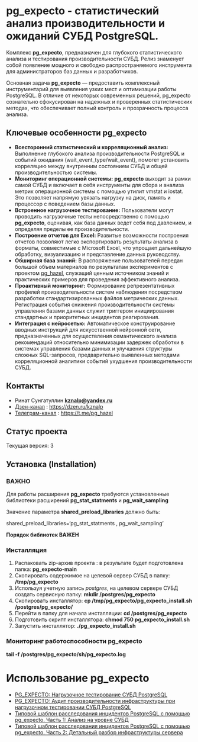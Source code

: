 # pg_expecto - статистический анализ производительности и ожиданий СУБД PostgreSQL.
Комплекс **pg_expecto**, предназначен для глубокого статистического анализа и тестирования производительности СУБД. Релиз знаменует собой появление мощного и свободно распространяемого инструмента для администраторов баз данных и разработчиков.

Основная задача **pg_expecto** — предоставить комплексный инструментарий для выявления узких мест и оптимизации работы PostgreSQL. В отличие от некоторых современных решений, pg_expecto сознательно сфокусирован на надежных и проверенных статистических методах, что обеспечивает полный контроль и прозрачность процесса анализа.

## Ключевые особенности pg_expecto
- **Всесторонний статистический и корреляционный анализ:** Выполнение глубокого анализа производительности PostgreSQL и событий ожидания (wait_event_type/wait_event), помогет установить корреляцию между внутренним состоянием СУБД и общей производительностью системы.
- **Мониторинг операционной системы:** **pg_expecto** выходит за рамки самой СУБД и включает в себя инструменты для сбора и анализа метрик операционной системы с помощью утилит vmstat и iostat. Это позволяет напрямую увязать нагрузку на диск, память и процессор с поведением базы данных.
- **Встроенное нагрузочное тестирование:** Пользователи могут проводить нагрузочные тесты непосредственно с помощью **pg_expecto**, оценивая, как база данных ведет себя под давлением, и определяя пределы ее производительности.
- **Построение отчетов для Excel:** Развитые возможности построения отчетов позволяют легко экспортировать результаты анализа в форматы, совместимые с Microsoft Excel, что упрощает дальнейшую обработку, визуализацию и представление данных руководству.
- **Обширная база знаний:** В распоряжение пользователей передан большой объем материалов по результатам экспериментов с проектом [pg_hazel](https://dzen.ru/suite/009d4a06-f053-4377-8fdc-76721bf79c50), служащий ценным источником знаний и практических примеров для проведения эффективного анализа.
- **Проактивный мониторинг:** Формирование репрезентативных профилей производительности систем наблюдения посредством разработки стандартизированных файлов метрических данных. Регистрация события снижения производительности системы управления базами данных служит триггером инициирования стандартных и приоритетных инцидентов реагирования.
- **Интеграция с нейросетью:** Автоматическое конструирование вводных инструкций для искусственной нейронной сети, предназначенных для осуществления семантического анализа рекомендаций относительно минимизации задержек обработки в системах управления базами данных и улучшения структуры сложных SQL-запросов, предварительно выявленных методами корреляционной аналитики событий ухудшения производительности СУБД.

## Контакты
- Ринат Сунгатуллин **kznalp@yandex.ru**
- [Дзен-канал](https://dzen.ru/kznalp) : https://dzen.ru/kznalp
- [Телеграм-канал](https://t.me/pg_hazel) : https://t.me/pg_hazel

## Статус проекта
Текущая версия: 3

## Установка (Installation)
### ВАЖНО
Для работы расширения **pg_expecto** требуются установленные библиотеки расширений **pg_stat_statments** и **pg_wait_sampling**

Значение параметра **shared_preload_libraries** должно быть:

shared_preload_libraries=‘pg_stat_statments , pg_wait_sampling’

**Порядок библиотек ВАЖЕН**
### Инсталляция
1. Распаковать zip-архив проекта : в результате будет подготовлена папка: **pg_expecto-main**
2. Скопировать содержимое на целевой сервер СУБД в папку: **/tmp/pg_expecto**
3. Используя учетную запись *postgres*, на целевом сервере СУБД cоздать сервисную папку: **mkdir /postgres/pg_expecto**
4. Скопировать инсталлятор: **cp /tmp/pg_expecto/pg_expecto_install.sh /postgres/pg_expecto/**
5. Перейти в папку для начала инсталляции: **cd /postgres/pg_expecto**
6. Подготовить скрипт инсталлятора: **chmod 750 pg_expecto_install.sh**
7. Запустить инсталлятор: **./pg_expecto_install.sh**

### Мониторинг работоспособности pg_expecto
**tail -f /postgres/pg_expecto/sh/pg_expecto.log**

# Использование pg_expecto

- [PG_EXPECTO: Нагрузочное тестирование СУБД PostgreSQL](https://dzen.ru/a/aO90kwEztw-GQVba)
- [PG_EXPECTO: Аудит производительности инфраструктуры при нагрузочном тестировании СУБД PostgreSQL](https://dzen.ru/a/aPmymHYePCkukP3p)
- [Типовой шаблон расследования инцидентов PostgreSQL с помощью pg_expecto. Часть 1: Анализ на уровне СУБД](https://dzen.ru/a/aPyyCU9YvyBsSWJh)
- [Типовой шаблон расследования инцидентов PostgreSQL с помощью pg_expecto. Часть 2: Детальный разбор инфраструктуры сервера](https://dzen.ru/a/aPzDp3M5O3zp2aZ1)
